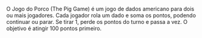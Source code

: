 O Jogo do Porco (The Pig Game) é um jogo de dados americano para dois ou mais jogadores. Cada jogador rola um dado e soma os pontos, podendo continuar ou parar. Se tirar 1, perde os pontos do turno e passa a vez. O objetivo é atingir 100 pontos primeiro.
